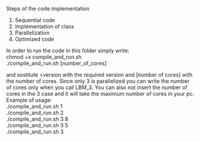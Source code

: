 Steps of the code implementation
1) Sequential code
2) Implementation of class
3) Parallelization
4) Optimized code


In order to run the code in this folder simply write: <br />
chmod +x compile_and_run.sh <br />
./compile_and_run.sh <version> [number_of_cores] <br />

and sostitute <version with the required version and [number of cores] with the number of cores. Since only 3 is parallelized you can write the number of cores only when you call LBM_3. You can also not insert the number of cores in the 3 case and it will take the maximum number of cores in your pc. <br />
Example of usage: <br />
./compile_and_run.sh 1 <br />
./compile_and_run.sh 2 <br />
./compile_and_run.sh 3 8 <br />
./compile_and_run.sh 3 5 <br />
./compile_and_run.sh 3 <br />
